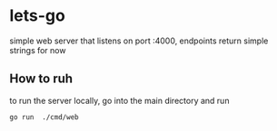 # lets-go
simple web server that listens on port :4000, endpoints return simple strings for now

## How to ruh
to run the server locally, go into the main directory and run
``` bash
go run  ./cmd/web
```